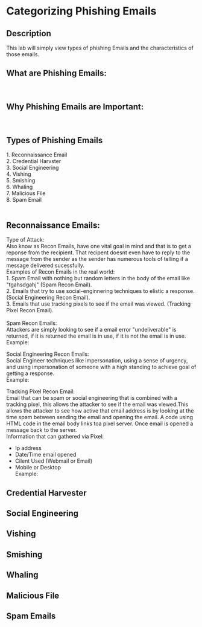 
<h1>Categorizing Phishing Emails</h1>


<h2>Description</h2>
This lab will simply view types of phishing Emails and the characteristics of those emails. <br>



<h2>What are Phishing Emails:</h2>


<br />

<h2>Why Phishing Emails are Important:</h2>

<br />

<h2>Types of Phishing Emails</h2>
1. Reconnaissance Email<br>
2. Credential Harvster<br>
3. Social Engineering<br>
4. Vishing<br>
5. Smishing<br>
6. Whaling<br>
7. Malicious File<br>
8. Spam Email<br>
<br>
<h2>Reconnaissance Emails:</h2>
Type of Attack:<br>
Also know as Recon Emails, have one vital goal in mind and that is to get a reponse from the recipient. That recipent doesnt even have to reply to the message from the sender as the sender has numerous tools of telling if a message delivered sucessfully.<br>
Examples of Recon Emails in the real world:<br>
1. Spam Email with nothing but random letters in the body of the email like "tgahsdgahj" (Spam Recon Email).<br>
2. Emails that try to use social-enginnering techniques to elistic a response. (Social Engineering Recon Email).<br>
3. Emails that use tracking pixels to see if the email was viewed. (Tracking Pixel Recon Email).<br>

<br>
Spam Recon Emails:<br>
Attackers are simply looking to see if a email error "undeliverable" is returned, if it is returned the email is in use, if it is not the email is in use.
<br>
Example:<br>



Social Engineering Recon Emails:<br>
Social Engineer techniques like impersonation, using a sense of urgency, and using impersonation of someone with a high standing to achieve goal of getting a response.<br>
Example:<br>


Tracking Pixel Recon Email:<br>
Email that can be spam or social engineering that is combined with a tracking pixel, this allows the attacker to see if the email was viewed.This allows the attacker to see how active that email address is by looking at the time spam between sending the email and opening the email. A code using HTML code in the email body links toa pixel server. Once email is opened a message back to the server.<br>
Information that can gathered via Pixel:<br>
- Ip address<br>
- Date/Time email opened<br>
- Cilent Used (Webmail or Email)<br>
- Mobile or Desktop<br>
Example:<br>






<h2>Credential Harvester</h2>



<h2>Social Engineering</h2>


<h2>Vishing</h2>


<h2>Smishing</h2>


<h2>Whaling</h2>


<h2>Malicious File</h2>


<h2>Spam Emails</h2>
